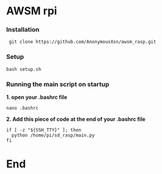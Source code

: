 # AWSM rpi 

### Installation
```
 git clone https://github.com/AnonymousXsn/awsm_rasp.git
```
### Setup
```
bash setup.sh
```
### Running the main script on startup

**1. open your .bashrc file**
```
nano .bashrc
```

**2. Add this piece of code at the end of your .bashrc file**

```
if [ -z "${SSH_TTY}" ]; then
  python /home/pi/sd_rasp/main.py
fi
```
# 
# End 


